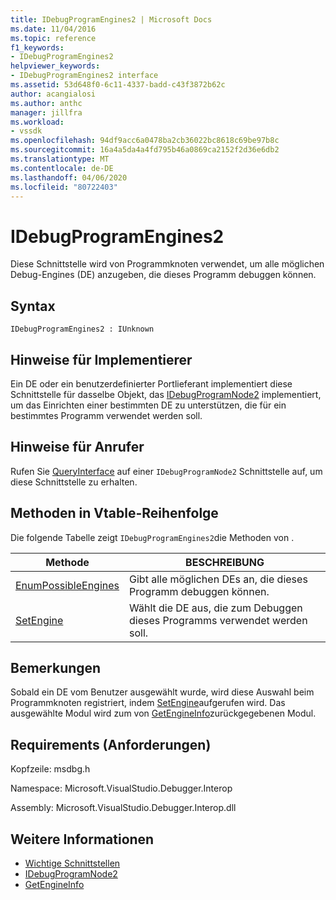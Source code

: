 ```yaml
---
title: IDebugProgramEngines2 | Microsoft Docs
ms.date: 11/04/2016
ms.topic: reference
f1_keywords:
- IDebugProgramEngines2
helpviewer_keywords:
- IDebugProgramEngines2 interface
ms.assetid: 53d648f0-6c11-4337-badd-c43f3872b62c
author: acangialosi
ms.author: anthc
manager: jillfra
ms.workload:
- vssdk
ms.openlocfilehash: 94df9acc6a0478ba2cb36022bc8618c69be97b8c
ms.sourcegitcommit: 16a4a5da4a4fd795b46a0869ca2152f2d36e6db2
ms.translationtype: MT
ms.contentlocale: de-DE
ms.lasthandoff: 04/06/2020
ms.locfileid: "80722403"
---
```

# <a name="idebugprogramengines2"></a>IDebugProgramEngines2
Diese Schnittstelle wird von Programmknoten verwendet, um alle möglichen Debug-Engines (DE) anzugeben, die dieses Programm debuggen können.

## <a name="syntax"></a>Syntax

```
IDebugProgramEngines2 : IUnknown
```

## <a name="notes-for-implementers"></a>Hinweise für Implementierer
 Ein DE oder ein benutzerdefinierter Portlieferant implementiert diese Schnittstelle für dasselbe Objekt, das [IDebugProgramNode2](../../../extensibility/debugger/reference/idebugprogramnode2.md) implementiert, um das Einrichten einer bestimmten DE zu unterstützen, die für ein bestimmtes Programm verwendet werden soll.

## <a name="notes-for-callers"></a>Hinweise für Anrufer
 Rufen Sie [QueryInterface](/cpp/atl/queryinterface) auf einer `IDebugProgramNode2` Schnittstelle auf, um diese Schnittstelle zu erhalten.

## <a name="methods-in-vtable-order"></a>Methoden in Vtable-Reihenfolge
 Die folgende Tabelle zeigt `IDebugProgramEngines2`die Methoden von .

|Methode|BESCHREIBUNG|
|------------|-----------------|
|[EnumPossibleEngines](../../../extensibility/debugger/reference/idebugprogramengines2-enumpossibleengines.md)|Gibt alle möglichen DEs an, die dieses Programm debuggen können.|
|[SetEngine](../../../extensibility/debugger/reference/idebugprogramengines2-setengine.md)|Wählt die DE aus, die zum Debuggen dieses Programms verwendet werden soll.|

## <a name="remarks"></a>Bemerkungen
 Sobald ein DE vom Benutzer ausgewählt wurde, wird diese Auswahl beim Programmknoten registriert, indem [SetEngine](../../../extensibility/debugger/reference/idebugprogramengines2-setengine.md)aufgerufen wird. Das ausgewählte Modul wird zum von [GetEngineInfo](../../../extensibility/debugger/reference/idebugprogramnode2-getengineinfo.md)zurückgegebenen Modul.

## <a name="requirements"></a>Requirements (Anforderungen)
 Kopfzeile: msdbg.h

 Namespace: Microsoft.VisualStudio.Debugger.Interop

 Assembly: Microsoft.VisualStudio.Debugger.Interop.dll

## <a name="see-also"></a>Weitere Informationen
- [Wichtige Schnittstellen](../../../extensibility/debugger/reference/core-interfaces.md)
- [IDebugProgramNode2](../../../extensibility/debugger/reference/idebugprogramnode2.md)
- [GetEngineInfo](../../../extensibility/debugger/reference/idebugprogramnode2-getengineinfo.md)
